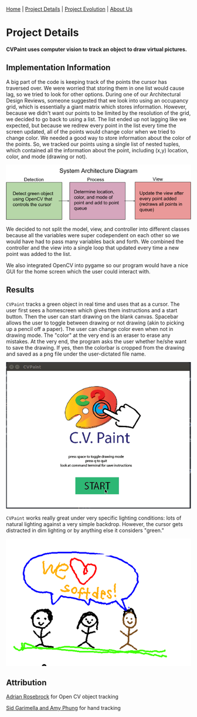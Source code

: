 [Home](index)  |  [Project Details](project_details)  |  [Project Evolution](evolution)  |  [About Us](about)

# Project Details

#### CVPaint uses computer vision to track an object to draw virtual pictures.

## Implementation Information
A big part of the code is keeping track of the points the cursor has traversed over. We were worried that storing them in one list would cause lag, so we tried to look for other options. During one of our Architectural Design Reviews, someone suggested that we look into using an occupancy grid, which is essentially a giant matrix which stores information. However, because we didn't want our points to be limited by the resolution of the grid, we decided to go back to using a list. The list ended up not lagging like we expected, but because we redrew every point in the list every time the screen updated, all of the points would change color when we tried to change color. We needed a good way to store information about the color of the points. So, we tracked our points using a single list of nested tuples, which contained all the information about the point, including (x,y) location, color, and mode (drawing or not).

<img src="https://raw.githubusercontent.com/noahdsouza/CVPaint/master/docs/images/Profiles/SAD.png"/>

We decided to not split the model, view, and controller into different classes because all the variables were super codependent on each other so we would have had to pass many variables back and forth. We combined the controller and the view into a single loop that updated every time a new point was added to the list.
 
We also integrated OpenCV into pygame so our program would have a nice GUI for the home screen which the user could interact with.

## Results
`CVPaint` tracks a green object in real time and uses that as a cursor. The user first sees a homescreen which gives them instructions and a start button. Then the user can start drawing on the blank canvas. Spacebar allows the user to toggle between drawing or not drawing (akin to picking up a pencil off a paper). The user can change color even when not in drawing mode. The "color" at the very end is an eraser to erase any mistakes. At the very end, the program asks the user whether he/she want to save the drawing. If yes, then the colorbar is cropped from the drawing and saved as a png file under the user-dictated file name. 

![](https://raw.githubusercontent.com/noahdsouza/CVPaint/master/docs/images/sample.gif)

`CVPaint` works really great under very specific lighting conditions: lots of natural lighting against a very simple backdrop. However, the cursor gets distracted in dim lighting or by anything else it considers "green."

<img src="https://raw.githubusercontent.com/noahdsouza/CVPaint/master/docs/images/Profiles/group%20picture.png"/>

## Attribution
[Adrian Rosebrock](http://www.pyimagesearch.com/2015/09/14/ball-tracking-with-opencv/) for Open CV object tracking

[Sid Garimella and Amy Phung](https://github.com/AmyPhung/InteractiveProgramming/blob/master/Hand_Detection/HandDetection.py) for hand tracking
